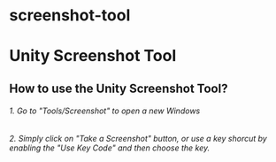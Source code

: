 # screenshot-tool
# Unity Screenshot Tool

## How to use the Unity Screenshot Tool?
###### 1. Go to "Tools/Screenshot" to open a new Windows
###### 2. Simply click on "Take a Screenshot" button, or use a key shorcut by enabling the "Use Key Code" and then choose the key.
